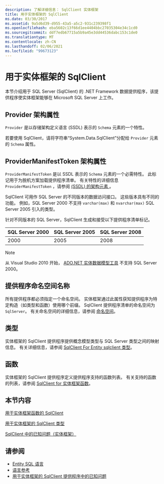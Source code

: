 ```yaml
---
description: 了解详细信息： SqlClient 实体框架
title: 用于实体框架的 SqlClient
ms.date: 03/30/2017
ms.assetid: 9a5d6d39-d955-43a5-a5c2-931c239398f1
ms.openlocfilehash: eba5602c13f66d1ee4404bbc27035304e34c1cd0
ms.sourcegitcommit: ddf7edb67715a5b9a45e3dd44536dabc153c1de0
ms.translationtype: MT
ms.contentlocale: zh-CN
ms.lasthandoff: 02/06/2021
ms.locfileid: "99673123"
---
```

# <a name="sqlclient-for-the-entity-framework"></a>用于实体框架的 SqlClient

本节介绍用于 SQL Server (SqlClient) 的 .NET Framework 数据提供程序，该提供程序使实体框架能够在 Microsoft SQL Server 上工作。  
  
## <a name="provider-schema-attribute"></a>Provider 架构属性  

 `Provider` 是以存储架构定义语言 (SSDL) 表示的 `Schema` 元素的一个特性。  
  
 若要使用 SqlClient，请将字符串“System.Data.SqlClient”分配给 `Provider` 元素的 `Schema` 属性。  
  
## <a name="providermanifesttoken-schema-attribute"></a>ProviderManifestToken 架构属性  

 `ProviderManifestToken` 是以 SSDL 表示的 `Schema` 元素的一个必需特性。 此标记用于为脱机方案加载提供程序清单。 有关特性的详细信息 `ProviderManifestToken` ，请参阅 [ (SSDL) 的架构元素 ](/ef/ef6/modeling/designer/advanced/edmx/ssdl-spec#schema-element-ssdl)。  
  
 SqlClient 可用作 SQL Server 的不同版本的数据访问接口。 这些版本具有不同的功能。 例如，SQL Server 2000 不支持 `varchar(max)` 和 `nvarchar(max)` SQL Server 2005 引入的类型。  
  
 针对不同版本的 SQL Server，SqlClient 生成和接受以下提供程序清单标记。  
  
|SQL Server 2000|SQL Server 2005|SQL Server 2008|  
|-|-|-|  
|2000|2005|2008|  
  
> [!NOTE]
> 从 Visual Studio 2010 开始， [ADO.NET 实体数据模型工具](/previous-versions/dotnet/netframework-4.0/bb399249(v=vs.100)) 不支持 SQL Server 2000。  
  
## <a name="provider-namespace-name"></a>提供程序命名空间名称  

 所有提供程序都必须指定一个命名空间。 实体框架通过此属性获知提供程序为特定构造（如类型和函数）使用哪个前缀。 SqlClient 提供程序清单的命名空间为 `SqlServer`。 有关命名空间的详细信息，请参阅 [命名空间](./language-reference/namespaces-entity-sql.md)。  
  
## <a name="types"></a>类型  

 实体框架的 SqlClient 提供程序提供概念模型类型与 SQL Server 类型之间的映射信息。 有关详细信息，请参阅 [SqlClient For Entity sqlclient 类型](sqlclient-for-ef-types.md)。  
  
## <a name="functions"></a>函数  

 实体框架的 SqlClient 提供程序定义提供程序支持的函数列表。 有关支持的函数的列表，请参阅 [SqlClient for 实体框架函数](sqlclient-for-ef-functions.md)。  
  
## <a name="in-this-section"></a>本节内容  

 [用于实体框架函数的 SqlClient](sqlclient-for-ef-functions.md)  
  
 [用于实体框架的 SqlClient 类型](sqlclient-for-ef-types.md)  
  
 [SqlClient 中的已知问题（实体框架）](known-issues-in-sqlclient-for-entity-framework.md)  
  
## <a name="see-also"></a>请参阅

- [Entity SQL 语言](./language-reference/entity-sql-language.md)
- [语言参考](./language-reference/index.md)
- [用于实体框架的 SqlClient 提供程序中的已知问题](sqlclient-for-the-entity-framework.md)
